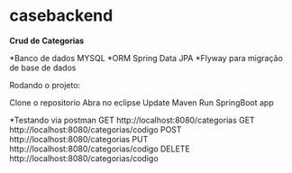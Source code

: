 # casebackend

****Crud de Categorias****

*Banco de dados MYSQL
*ORM Spring Data JPA
*Flyway para migração de base de dados

Rodando o projeto:

Clone o repositorio
Abra no eclipse
Update Maven
Run SpringBoot app

*Testando via postman
GET http://localhost:8080/categorias
GET http://localhost:8080/categorias/codigo
POST http://localhost:8080/categorias
PUT http://localhost:8080/categorias/codigo
DELETE http://localhost:8080/categorias/codigo


